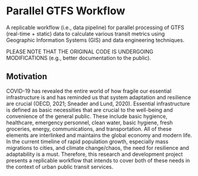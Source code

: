 # Parallel GTFS Workflow
A replicable workflow (i.e., data pipeline) for parallel processing of GTFS (real-time + static) data to calculate various transit metrics using Geographic Information Systems (GIS) and data engineering techniques. 

PLEASE NOTE THAT THE ORIGINAL CODE IS UNDERGOING MODIFICATIONS (e.g., better documentation to the public). 

## Motivation
COVID-19 has revealed the entire world of how fragile our essential infrastructure is and has reminded us that system adaptation and resilience are crucial (OECD, 2021; Sneader and Lund, 2020). Essential infrastructure is defined as basic necessities that are crucial to the well-being and convenience of the general public. These include basic hygience, healthcare, emergency personnel, clean water, basic hygiene, fresh groceries, energy, communications, and transportation. All of these elements are interlinked and maintains the global economy and modern life. In the current timeline of rapid population growth, especially mass migrations to cities, and climate change/chaos, the need for resilience and adaptability is a must. Therefore, this research and development project presents a replicable workflow that intends to cover both of these needs in the context of urban public transit services.





 

